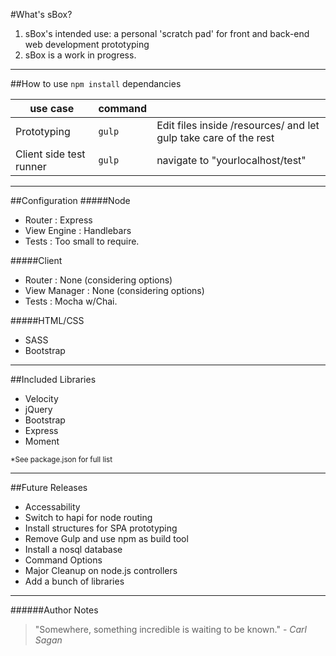 
#What's sBox?
1. sBox's intended use: a personal 'scratch pad' for front and back-end web development prototyping
2. sBox is a work in progress.

<hr>

##How to use
`npm install` dependancies

 use case | command | &nbsp;
------------ | ------------- | -------------
 Prototyping | `gulp` | Edit files inside /resources/ and let gulp take care of the rest
 Client side test runner | `gulp` | navigate to "yourlocalhost/test"

<hr>

##Configuration
#####Node
+ Router : Express
+ View Engine : Handlebars
+ Tests : Too small to require.

#####Client
+ Router : None (considering options)
+ View Manager : None (considering options)
+ Tests : Mocha w/Chai.

#####HTML/CSS
+ SASS
+ Bootstrap

<hr>

##Included Libraries
+ Velocity
+ jQuery
+ Bootstrap
+ Express
+ Moment

<sup>*See package.json for full list</sup>

<hr>

##Future Releases
+ Accessability
+ Switch to hapi for node routing
+ Install structures for SPA prototyping
+ Remove Gulp and use npm as build tool
+ Install a nosql database
+ Command Options
+ Major Cleanup on node.js controllers
+ Add a bunch of libraries

<hr>

######Author Notes
> "Somewhere, something incredible is waiting to be known." - <em>Carl Sagan</em>